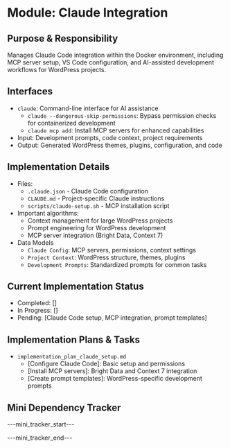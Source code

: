 # Module: Claude Integration

## Purpose & Responsibility
Manages Claude Code integration within the Docker environment, including MCP server setup, VS Code configuration, and AI-assisted development workflows for WordPress projects.

## Interfaces
* `claude`: Command-line interface for AI assistance
  * `claude --dangerous-skip-permissions`: Bypass permission checks for containerized development
  * `claude mcp add`: Install MCP servers for enhanced capabilities
* Input: Development prompts, code context, project requirements
* Output: Generated WordPress themes, plugins, configuration, and code

## Implementation Details
* Files:
  * `.claude.json` - Claude Code configuration
  * `CLAUDE.md` - Project-specific Claude instructions
  * `scripts/claude-setup.sh` - MCP installation script
* Important algorithms:
  * Context management for large WordPress projects
  * Prompt engineering for WordPress development
  * MCP server integration (Bright Data, Context 7)
* Data Models
  * `Claude Config`: MCP servers, permissions, context settings
  * `Project Context`: WordPress structure, themes, plugins
  * `Development Prompts`: Standardized prompts for common tasks

## Current Implementation Status
* Completed: []
* In Progress: []
* Pending: [Claude Code setup, MCP integration, prompt templates]

## Implementation Plans & Tasks
* `implementation_plan_claude_setup.md`
  * [Configure Claude Code]: Basic setup and permissions
  * [Install MCP servers]: Bright Data and Context 7 integration
  * [Create prompt templates]: WordPress-specific development prompts

## Mini Dependency Tracker
---mini_tracker_start---


---mini_tracker_end---